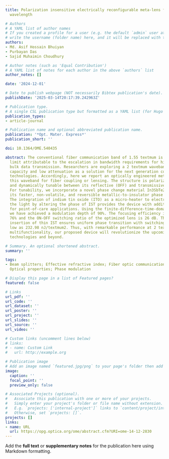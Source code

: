 ```yaml
---
title: Polarization insensitive electrically reconfigurable meta-lens for the 2 textmum
  wavelength

# Authors
# A YAML list of author names
# If you created a profile for a user (e.g. the default `admin` user at `content/authors/admin/`), 
# write the username (folder name) here, and it will be replaced with their full name and linked to their profile.
authors:
- Md. Asif Hossain Bhuiyan
- Purbayan Das
- Sajid Muhaimin Choudhury

# Author notes (such as 'Equal Contribution')
# A YAML list of notes for each author in the above `authors` list
author_notes: []

date: '2024-12-01'

# Date to publish webpage (NOT necessarily Bibtex publication's date).
publishDate: '2025-03-14T20:17:39.242963Z'

# Publication type.
# A single CSL publication type but formatted as a YAML list (for Hugo requirements).
publication_types:
- article-journal

# Publication name and optional abbreviated publication name.
publication: '*Opt. Mater. Express*'
publication_short: ''

doi: 10.1364/OME.540435

abstract: The conventional fiber communication band of 1.55 textmum is reaching its
  limit attributable to the escalation in bandwidth requirements for high-speed and
  bulk data transmission. Researchers are exploring a 2 textmum waveband for its higher
  capacity and low attenuation as a solution for the next generation communication
  technologies. Accordingly, here we report an optically engineered metasurface for
  this waveband for fiber coupling or lensing. The structure is polarization-insensitive
  and dynamically tunable between its reflective (OFF) and transmissive (ON) modes.
  For tunability, we incorporate a novel phase change material In3SbTe2 (IST) for
  its faster, non-volatile, and reversible metallic-to-insulator phase transition.
  The integration of indium tin oxide (ITO) as a micro-heater to electrically modulate
  the light by altering the phase of IST provides the device with additional functionality
  for point-of-care applications. Using the finite-difference-time-domain (FDTD) technique,
  we have achieved a modulation depth of 90%. The focusing efficiency is as high as
  76% and the ON-OFF switching ratio of the optimized lens is 26 dB. The multilayer
  insertion of thin IST ensures uniform phase transition with switching energy as
  low as 232.98 nJ/textmum2. Thus, with remarkable performance at 2 textmum and dynamic
  multifunctionality, our proposed device will revolutionize the upcoming telecommunication
  technologies and beyond.

# Summary. An optional shortened abstract.
summary: ''

tags:
- Beam splitters; Effective refractive index; Fiber optic communications; Laser sources;
  Optical properties; Phase modulation

# Display this page in a list of Featured pages?
featured: false

# Links
url_pdf: ''
url_code: ''
url_dataset: ''
url_poster: ''
url_project: ''
url_slides: ''
url_source: ''
url_video: ''

# Custom links (uncomment lines below)
# links:
# - name: Custom Link
#   url: http://example.org

# Publication image
# Add an image named `featured.jpg/png` to your page's folder then add a caption below.
image:
  caption: ''
  focal_point: ''
  preview_only: false

# Associated Projects (optional).
#   Associate this publication with one or more of your projects.
#   Simply enter your project's folder or file name without extension.
#   E.g. `projects: ['internal-project']` links to `content/project/internal-project/index.md`.
#   Otherwise, set `projects: []`.
projects: []
links:
- name: URL
  url: https://opg.optica.org/ome/abstract.cfm?URI=ome-14-12-2830
---
```


Add the **full text** or **supplementary notes** for the publication here using Markdown formatting.
